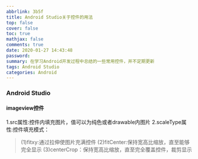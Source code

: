 ```yaml
---
abbrlink: 3b5f
title: Android Studio关于控件的用法
top: false
cover: false
toc: true
mathjax: false
comments: true
date: 2020-01-27 14:43:48
password:
summary: 在学习Android开发过程中总结的一些常用控件，并不定期更新
tags: Android Studio
categories: Android
---
```

### Android Studio
#### imageview控件
1.src属性:控件内填充图片，值可以为纯色或者drawable内图片
2.scaleType属性:控件填充模式：
> (1)fitxy:通过拉伸使图片充满控件
> (2)fitCenter:保持宽高比缩放，直至能够完全显示
> (3)centerCrop：保持宽高比缩放，直至完全覆盖控件，裁剪显示
